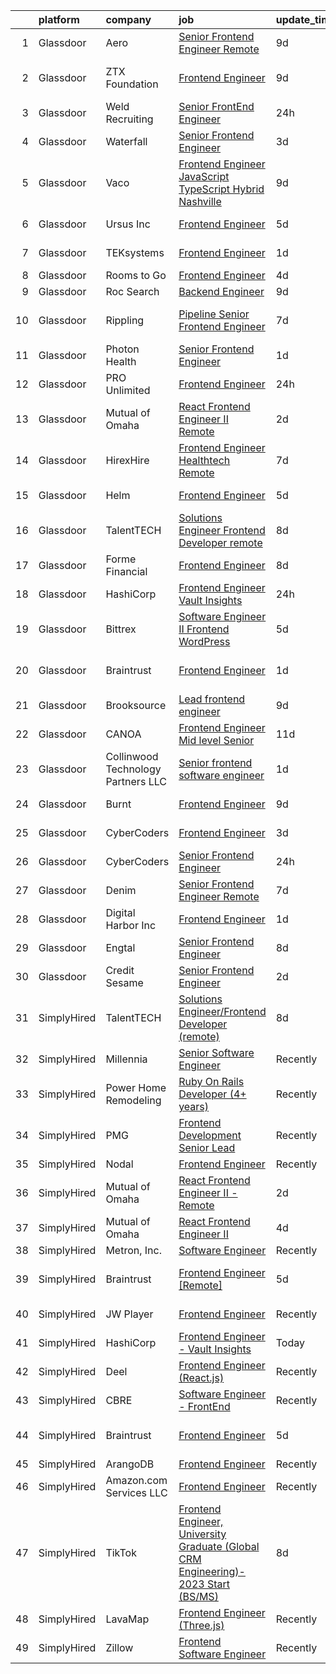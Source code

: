 

|    | platform    | company                             | job                                                                                                                                                                                                                                                                                                                                                                                                                                                                                                                                                                                                                                                                                                                                                                                                                                                                                                                                                                                                                                                                                                                                                                                                                                                                                                                                                                                                                           | update_time   | location                 |
|---:|:------------|:------------------------------------|:------------------------------------------------------------------------------------------------------------------------------------------------------------------------------------------------------------------------------------------------------------------------------------------------------------------------------------------------------------------------------------------------------------------------------------------------------------------------------------------------------------------------------------------------------------------------------------------------------------------------------------------------------------------------------------------------------------------------------------------------------------------------------------------------------------------------------------------------------------------------------------------------------------------------------------------------------------------------------------------------------------------------------------------------------------------------------------------------------------------------------------------------------------------------------------------------------------------------------------------------------------------------------------------------------------------------------------------------------------------------------------------------------------------------------|:--------------|:-------------------------|
|  1 | Glassdoor   | Aero                                | [Senior Frontend Engineer  Remote ](https://www.glassdoor.com/partner/jobListing.htm?pos=128&ao=1136043&s=58&guid=00000183641262638c526580c7163627&src=GD_JOB_AD&t=SR&vt=w&ea=1&cs=1_bbadddd1&cb=1663831270320&jobListingId=1008135629174&jrtk=3-0-1gdi14ok22i77001-1gdi14okl209r000-7c73a57014e5b80b-)                                                                                                                                                                                                                                                                                                                                                                                                                                                                                                                                                                                                                                                                                                                                                                                                                                                                                                                                                                                                                                                                                                                       | 9d            | Los Angeles, CA          |
|  2 | Glassdoor   | ZTX Foundation                      | [Frontend Engineer](https://www.glassdoor.com/partner/jobListing.htm?pos=119&ao=1136043&s=58&guid=00000183641262638c526580c7163627&src=GD_JOB_AD&t=SR&vt=w&ea=1&cs=1_06e99b6c&cb=1663831270319&jobListingId=1008134523199&jrtk=3-0-1gdi14ok22i77001-1gdi14okl209r000-51af2b7f8ecfd3ea-)                                                                                                                                                                                                                                                                                                                                                                                                                                                                                                                                                                                                                                                                                                                                                                                                                                                                                                                                                                                                                                                                                                                                       | 9d            | San Francisco, CA        |
|  3 | Glassdoor   | Weld Recruiting                     | [Senior FrontEnd Engineer](https://www.glassdoor.com/partner/jobListing.htm?pos=127&ao=1136043&s=58&guid=00000183641262638c526580c7163627&src=GD_JOB_AD&t=SR&vt=w&ea=1&cs=1_a5089d79&cb=1663831270320&jobListingId=1008154059777&jrtk=3-0-1gdi14ok22i77001-1gdi14okl209r000-3aaddb9cb42d2a94-)                                                                                                                                                                                                                                                                                                                                                                                                                                                                                                                                                                                                                                                                                                                                                                                                                                                                                                                                                                                                                                                                                                                                | 24h           | Nashville, TN            |
|  4 | Glassdoor   | Waterfall                           | [Senior Frontend Engineer](https://www.glassdoor.com/partner/jobListing.htm?pos=124&ao=1136043&s=58&guid=00000183641262638c526580c7163627&src=GD_JOB_AD&t=SR&vt=w&ea=1&cs=1_c3df1e1b&cb=1663831270320&jobListingId=1008147339734&jrtk=3-0-1gdi14ok22i77001-1gdi14okl209r000-15ee6a8c397307ff-)                                                                                                                                                                                                                                                                                                                                                                                                                                                                                                                                                                                                                                                                                                                                                                                                                                                                                                                                                                                                                                                                                                                                | 3d            | New York, NY             |
|  5 | Glassdoor   | Vaco                                | [Frontend Engineer  JavaScript TypeScript    Hybrid  Nashville ](https://www.glassdoor.com/partner/jobListing.htm?pos=109&ao=1110586&s=58&guid=00000183641262638c526580c7163627&src=GD_JOB_AD&t=SR&vt=w&ea=1&cs=1_f5c77984&cb=1663831270318&jobListingId=1008135345026&cpc=451933188B21919D&jrtk=3-0-1gdi14ok22i77001-1gdi14okl209r000-164e9cebbac7330f--6NYlbfkN0D_sybMACCpf9B-677oK5j6rPldVB6BlrVvFjO_o-GJZbzuF-qh4PxErFUqfUsv_6unsUlNO7O0Nnx9Fb04f5p4-3Z9WMaqGvC16jbk6D1zVVQds3e3u0mx_9plrZyLCsKIlZCo0sBpov3Y0g28KI_y9aikW5ua88kxZuNg-j55TqOz8CFDO6dvZbvLvPAgwmMUo1JCggiY_JgS333hlwwKipbrOiaFi9JEzTtdHS4hI55h3d-iH8lTpUJba43jbj4OyPx5pp7KJz3pUwjLvejMIA5AHhWdaPE75X5NtmBi4HuAQq9agZwrlK0h1XRxkiO2fDLLHGa-uhAv4h4ddHVxI06nzT1BFId_tH5frZP-a5Wfg5xN4sM4WLmbFiyXjAUmh4PaCCzm4Xrb9HwT4fdo4F2BAfRShHRqhVgQKho9bIfv0WIMVa6e_nX2C8Cmnt_F3uJ7vUkkfNJk_nvU-AcA2-f3_ixFF0VM9zjNG6V9_6ekRMvhIAvFT8m1j6bhA5PA0r6g9UxW0pKeI6dC8N94O_R7XwBtBUQzmrzzZbGEve2TnQLJ2bNb)                                                                                                                                                                                                                                                                                                                                                                                                                                                                     | 9d            | Nashville, TN            |
|  6 | Glassdoor   | Ursus  Inc                          | [Frontend Engineer](https://www.glassdoor.com/partner/jobListing.htm?pos=101&ao=1110586&s=58&guid=00000183641262638c526580c7163627&src=GD_JOB_AD&t=SR&vt=w&ea=1&cs=1_ebe2a7e1&cb=1663831270317&jobListingId=1008145672947&cpc=3BA4CE39D5B5DEF5&jrtk=3-0-1gdi14ok22i77001-1gdi14okl209r000-388a4b0689de2df3--6NYlbfkN0CT8vBT9H5mqECx2dfLV_FONLPDKpIRssxVwtj05Tmm4rA5I0VNOPdM1oYsK66ov5rY7t6XLWq5P0Yr8le8mOIiQLMm2IdMDFfRCrdAj6k3GOmt2x3dmYtTTC06btqGMgcOndw68oJD1f2ECt42nQSqeNr5Qedk1M8H0GI47luTWM2D43vUlAatg9IgfoYHk0j3usKjAz_FvOJCrDAmR4OaZa3m7xAASWhxYJ0731otaSfOvry1b-zs8_XdmzRdvSYkfCA6ehKHWVbQCPry52nE2S7EmRCoGqypkY56mJQJJbnmAvfVfbH0g3z3HjAqG0GZ45Wi5dQscVi8MRtiDBS7bOSWfbRoklkwG9layaCWvLz-C9OwXgi74cXXkPXDowjx9StEr54R-_9FgDOxajPWz8nW-E1lj2gJvpkAKLyV8wU9S_T4eGgcrwQtSy4xjFwTI5oTwzTL12B9nRhc_TQ39P_gqTdMbiGEte3LOlUtX2EGLF8oHpS7GYy7fl_Y0oOelyDXx1revEtXQwItFhdbuLOsfa8IWyKEgnaYx-9KNBf0DggIjKX0sJYAo3JUjGbsMREQx-aRr9ffd_6oaWhtnDtGjcem9rSUoSZ6jx2iK47II_bCKlwwzzogJvnwm6p7teImWpODyYE6pP_OAnKunuBLKEKVfWBh8EUDh9SM_uelTEc6O55zVy1pmUKJfTruLQUXnE3mKIyKAsQgIO9Fl4jI_lIr5TbcSIPm4ZQskfcAVItkqXO1nqSOvIfQAaHxTWnkdlCNWB6xWtE4O398ARjVAGEtINTXbjf-r4dOeGFiU8qs7oHEFoOpZyKPP-7PvZQtcibljiTg4A8Jij9fmEXTx2IOHBVCpNpXOncrfOgFvCcy1Ch9naSelZykWeDvkeTYCupKJcwdlynCw5qyrUDZLGQYh8KuPsww0NnBIQxgzvCWL5pSKE6enKuVBMVy0TaW69c-tGE3tCZ8LkB2jNo9i7bVTqh0Y9tGWd4k_UMuNTGozycncrmk8MTZfvo%3D)                                    | 5d            | Menlo Park, CA           |
|  7 | Glassdoor   | TEKsystems                          | [Frontend Engineer](https://www.glassdoor.com/partner/jobListing.htm?pos=106&ao=1110586&s=58&guid=00000183641262638c526580c7163627&src=GD_JOB_AD&t=SR&vt=w&cs=1_9291ea07&cb=1663831270318&jobListingId=1008152122806&cpc=3BA4CE39D5B5DEF5&jrtk=3-0-1gdi14ok22i77001-1gdi14okl209r000-e462d6dd53180875--6NYlbfkN0AuKz8EBO1xHDEL7V2YF9xF3dC_I9B9i-Zw2Jh8clPMK3KTieKealHQMRxLfyLBLKJq8Wv_KuHwITcGwLOem_ItV3eLYZlgQ9NxXyJdxsjV7n6TCGPWY5NwfUQ3CWdFmao7OR-FxsJr07ShVFCBRDGc81x5tdLgF_SQ6s4y697hlZ6jUg52_qudqWvV6f7uDOp2xZvuJoFilLhHvabx_dv7h1yidQmKQKM5DWNuDlvjZ-O42uguN-u827Lf8MwzxIOeMk3zi9YGJ87jkFjtyX4XJDhf2lgBzdGBoPqbUqOd_R-B2_uEz_tXNRh__LUHKXuR1IpV-AgrED3Zcaifpy_K0fT-MYUHtWtCjp8Um5RD9lIc4rQSoZNCdmYRI5p8P26nqrTA8oYuIPsyAeQohqJRivUJNc2o5X6rYTV9LBoCjknvJkvhX8xulaP9PP0Sq5kVrVin0NzDMl5CllpXZTB1xQ5lOWtWoYMeSP6xOLHk8lBZOnsgg-41llCMvpOgGznVzCiFMIQGwz3DzwaN0IcD0u3kIv2tm1vBFLFgI_yRVCcTcrVzzM5FdLT3c_Fjh99t7z0orM-JTqL_iY2eBiqC2BAUIsYGr0gOdetYLLHVJ9PiLK5urGQsL_tZ_U5A9lEzlXu46DtTxDaebWq8SpEi2SZ_jxbHgm0Lw2woXXok1cN0NLQmRnVFJE8PJRAYu3Yx449_wx8bnJJqD8d70UjRwmtD-VLKdJo6a9P-9rVsVhG_BcHHrPZvKHd2AoGr3aGQjLkdC-reUYof6lbwmYoKNn_5_fAJE2VPqMsK18NdMcCjqZyomm6tNLCuyQk3f-U56-WsVicw4GpZ8eK17S6HZ1hSG1SHe61BP3CS4p3RVsvxEk-dv2JPSg8hzDI-6oJsP-d7c4L822FSjFb47U0O41vsqGgMqHO1l7Tiv9BROQ%3D%3D)                                                                                                                           | 1d            | Brooklyn, NY             |
|  8 | Glassdoor   | Rooms to Go                         | [Frontend Engineer](https://www.glassdoor.com/partner/jobListing.htm?pos=102&ao=1110586&s=58&guid=00000183641262638c526580c7163627&src=GD_JOB_AD&t=SR&vt=w&ea=1&cs=1_a7cb2e48&cb=1663831270317&jobListingId=1008146927667&cpc=654405A9B1E0A9F5&jrtk=3-0-1gdi14ok22i77001-1gdi14okl209r000-61c96f07ebf44c23--6NYlbfkN0DQkrWslipYdAKKBYyyAy12PZe5Qif844XZvzAwxKbcyIRxhdHaqMzJraSVoY3LdvZ5YYXO94VUs2ya5ARYxx8KI6A3mNAeVUAJ8QLDFgSeDAq4xkzVTKsmzHnbgrFEMP80B7M4S5Y3xlHuXxU9wOp8KQsPXUGMxAH-9gXgclhA4iUr5P9kdv7e4Ko9yMcEgQpaJa9K1khg_DQGwohtJkq5Ckw8Yhioowu0s-5nInjRA3nk9A3vzsBN43KYtaAdtDBcFmFaBEKJI-3Tg4BqKN5XhFQa_IbcWXy-XRWrWsi-e6ggfRx9f8gcNq7PtLpAYUgXZAH48qhQu9qXag09yZ4vyMhCfpcKnAiB7ZEXgTa47Ff_56jjXdSe0VCnobpCBJZaC4-YDuqJ9uF2ei__1QSQMl88_W2o8ePycsNiKYx8IUgUtDd-kkgjkdJQgnR92yun3mGlmxx_jgt68C5dW0_VUHNn4nEbbZ0O8zN-OKZ6P7_csU28V7pES3q9KUsc8oQOUrrnKaJVBtQar0qNMkRPTI-4MfcJ6Xsk7eW31i-VwrybdysRgLz3)                                                                                                                                                                                                                                                                                                                                                                                                                                                                                                                  | 4d            | Atlanta, GA              |
|  9 | Glassdoor   | Roc Search                          | [Backend Engineer](https://www.glassdoor.com/partner/jobListing.htm?pos=110&ao=1110586&s=58&guid=00000183641262638c526580c7163627&src=GD_JOB_AD&t=SR&vt=w&ea=1&cs=1_cd5952b5&cb=1663831270318&jobListingId=1008134078471&cpc=8795CF9063CD573D&jrtk=3-0-1gdi14ok22i77001-1gdi14okl209r000-c42902f423bf81cc--6NYlbfkN0CMHfdvImXyhvk82aHanYmk_omNMXOkHedsHncAw9pogZQ8McdVG3ZgtV6D129IFYhAlseh7JjywVk9ucd3YaejsLIRRE9h-QPTGFQiGLxRztwN2h8KHij1Y9epit87xNzK0a6stRE6RNPatITssRqi8VrZ591ZqoEdCHzDzT556XsQvxCY3WWlyaQB6Q8etn0pxBwwPQXwN_9XWtUDT0Tc-rnb5X6vbtYdKoDtIVqq8Jo--pVQBcch0TGMS2TVgEC-fH343dI5B4HR4bfwu8c8AT86sQUgWUa9_bSOYaXpK3E7p0Ngogcb41bpcADJa3BAyt0fupQYXzK4zkALqlSzHiUFvwZi7VdD3nz01zqzOSTajOYs8j58GbrvFKNRv_geNyk-PDoa-wryTL9JHUpOwcwD2wrSCbnIBt1Rr8TY-5xSAjNnlCx50DNOcKNRD3KxRkiK22KFdC_fhoXn-iCl7WpOG0iolnh8JEPhjd1PdFauHs6L97B2p3GPC62nQLfC6uzd0U0RZg%3D%3D)                                                                                                                                                                                                                                                                                                                                                                                                                                                                                                                                                       | 9d            | Remote                   |
| 10 | Glassdoor   | Rippling                            | [ Pipeline  Senior Frontend Engineer](https://www.glassdoor.com/partner/jobListing.htm?pos=129&ao=1136043&s=58&guid=00000183641262638c526580c7163627&src=GD_JOB_AD&t=SR&vt=w&ea=1&cs=1_09a7f0c6&cb=1663831270320&jobListingId=1008139891716&jrtk=3-0-1gdi14ok22i77001-1gdi14okl209r000-c3ac8e8e3e48a4cc-)                                                                                                                                                                                                                                                                                                                                                                                                                                                                                                                                                                                                                                                                                                                                                                                                                                                                                                                                                                                                                                                                                                                     | 7d            | San Francisco, CA        |
| 11 | Glassdoor   | Photon Health                       | [Senior Frontend Engineer](https://www.glassdoor.com/partner/jobListing.htm?pos=105&ao=1110586&s=58&guid=00000183641262638c526580c7163627&src=GD_JOB_AD&t=SR&vt=w&cs=1_5045f1b1&cb=1663831270317&jobListingId=1008152119646&cpc=7F6F94E2229B3AB5&jrtk=3-0-1gdi14ok22i77001-1gdi14okl209r000-f1bc2843127e7fc3--6NYlbfkN0DG4ntHtB_rMsnfhgmnSvK2brktLme1L4SiDeJjQ-izrVOLqRJ5-yjE7k3D6lhaa8_1MAc8-GQlOSe4YW8DRbu5wH0TyJHfw5SLREoocxcnCXK7VUWVyMVc7udP739WF6Af8mGUZe2coLd9EGH12RcawsL3FqZQ-jsUPgvd-HWa5Nb2EX1pFCtznAuDYkGjTEYhFCwhCO5_7cl8rqreG78U2KMQGN7ZOGSc5A_ChQf46sEJT0c1lC5xUf0VakBhtrXRuYAd2BEEPvsLQq_lgiBEZ2uknCeDIWlrcF3zcpZRXkcdz1JL0bdh7-zBsNBSY-lt3wVwh12h5EMajzMnXtrVOuZ4Ayl59axW6PDiRR11SqTLlL2e7D7X77PzVVu4OiQglVlFvWYYGGvrwaSrHbqhofs4u0uNy3G36hBmAR7xBegssIG7TTXEvc-QqpFgB7aMKEIQs3YFcaEUAuYBGr4sjVXeTBZTIOllCWHz1Ve_rAc8FIiYcotbQdNgV7KgysAXRNp9f4a8jUWyKN5F1PKdW0fHZPtIWKWLVDWbtAogDNiK9lajGela-LPNDkc30Ml6bL_pwp3_BgGBFMu53cid7v1WQMGYGQgjPwymuubyoCVNVYYUNTy3EXcUJgLd0YjNyYWotkvEpT6ckRdyn-eWp7qHKG-NYJmyPRf64mw8rHp02ee32t-f6dRI9tNBSjlMYfvhwHDv0ojYV0Hvh3UfWaKaQFBtg0aEJnJQeHJEUCUBRSQLkkEFIQiQk0ciDtgFKAvAeGaXEtoGh8sQRyEk5acb8khIjAWPwekqG-anEoIMoSd1f6deDF6KZ5Eu4PDR-W0hmptT5xMNcLcoM-VEDur5-QBCodpH5v2I6FTImdCqr9k6jX0HVjjRCmYSh4_QdczrcQZTflPHsbIFp4IoGbZKj5sZNuZhy90jcIQGRtw5u_jtqqS8eDm3QYJ9UUHNFGpz3qmYKVTf68zBUw93BmvBKY-Gij1MsKcNKCKtuVpZeI_WKANC)                                                | 1d            | New York, NY             |
| 12 | Glassdoor   | PRO Unlimited                       | [Frontend Engineer](https://www.glassdoor.com/partner/jobListing.htm?pos=126&ao=1136043&s=58&guid=00000183641262638c526580c7163627&src=GD_JOB_AD&t=SR&vt=w&ea=1&cs=1_8fc42558&cb=1663831270320&jobListingId=1008154604418&jrtk=3-0-1gdi14ok22i77001-1gdi14okl209r000-9c4d52cc2aeb0260-)                                                                                                                                                                                                                                                                                                                                                                                                                                                                                                                                                                                                                                                                                                                                                                                                                                                                                                                                                                                                                                                                                                                                       | 24h           | Remote                   |
| 13 | Glassdoor   | Mutual of Omaha                     | [React Frontend Engineer II   Remote](https://www.glassdoor.com/partner/jobListing.htm?pos=103&ao=1110586&s=58&guid=00000183641262638c526580c7163627&src=GD_JOB_AD&t=SR&vt=w&cs=1_9b98dddf&cb=1663831270317&jobListingId=1008149269440&cpc=334ABAF5D42DC775&jrtk=3-0-1gdi14ok22i77001-1gdi14okl209r000-b7a42c823d67b9cb--6NYlbfkN0AKY9t8q7VgAheoAs7efbXyhExMUVS6P88HBLabZoQOT6odWudF8K1nswEbB-u_gfjFFV8n7oot-o9a303JeocnPtINEZm6uL52t5GhvEJhdaAMm6FpF5H9MSfcmuXXBGHHbFUJDIiELhJvK5m30MLIoPafmtYyQ4UtV4_jxj8aSAoCteelZ2694M_UMPN8bek3qSbvNnQTxH9ceLkPAzlcEr9vMPC5gOUyQI1saRFowCrFliGtJaBSSi0F-gYI9UFQGVAau__sLRWIsqc0aSDguED4NPhVUR00hibzrbV4B9bnxTnKp3dhKGbOVtYpnOcB0pkSppFzIKrtu3h67nm7NUf7M4SAXRd0Il4jTCEpWlVnmvQPZP3Kq5-VahlcQVtlUwywI2deE74v-mg0jsuK7fvHMdssTHdxDsCuM6UYwW0k0RMarpl7H3mgKSYC7bkL1Mf5XUFm6B6k8YcZ62VVQsZItryHkFCJP3DpJugHGlDn-CzLOZYMUwMN-4ZB-mwVNeLdXVCQmvmnAxAkT4rqqgcbdmVsOJSGvkgllZ_gUQ%3D%3D)                                                                                                                                                                                                                                                                                                                                                                                                                                                                                                         | 2d            | Remote                   |
| 14 | Glassdoor   | HirexHire                           | [Frontend Engineer  Healthtech   Remote ](https://www.glassdoor.com/partner/jobListing.htm?pos=117&ao=1136043&s=58&guid=00000183641262638c526580c7163627&src=GD_JOB_AD&t=SR&vt=w&cs=1_25b5e245&cb=1663831270319&jobListingId=1008140064164&jrtk=3-0-1gdi14ok22i77001-1gdi14okl209r000-c04f241bd6cc5cb3-)                                                                                                                                                                                                                                                                                                                                                                                                                                                                                                                                                                                                                                                                                                                                                                                                                                                                                                                                                                                                                                                                                                                      | 7d            | Chicago, IL              |
| 15 | Glassdoor   | Helm                                | [Frontend Engineer](https://www.glassdoor.com/partner/jobListing.htm?pos=122&ao=1136043&s=58&guid=00000183641262638c526580c7163627&src=GD_JOB_AD&t=SR&vt=w&ea=1&cs=1_46d369db&cb=1663831270320&jobListingId=1008145222064&jrtk=3-0-1gdi14ok22i77001-1gdi14okl209r000-e7a5be505f21dcda-)                                                                                                                                                                                                                                                                                                                                                                                                                                                                                                                                                                                                                                                                                                                                                                                                                                                                                                                                                                                                                                                                                                                                       | 5d            | Washington, DC           |
| 16 | Glassdoor   | TalentTECH                          | [Solutions Engineer Frontend Developer  remote ](https://www.glassdoor.com/partner/jobListing.htm?pos=118&ao=1136043&s=58&guid=00000183641262638c526580c7163627&src=GD_JOB_AD&t=SR&vt=w&ea=1&cs=1_3993759f&cb=1663831270319&jobListingId=1008135849866&jrtk=3-0-1gdi14ok22i77001-1gdi14okl209r000-b559b29036a2058b-)                                                                                                                                                                                                                                                                                                                                                                                                                                                                                                                                                                                                                                                                                                                                                                                                                                                                                                                                                                                                                                                                                                          | 8d            | Atlanta, TX              |
| 17 | Glassdoor   | Forme Financial                     | [Frontend Engineer](https://www.glassdoor.com/partner/jobListing.htm?pos=121&ao=1136043&s=58&guid=00000183641262638c526580c7163627&src=GD_JOB_AD&t=SR&vt=w&cs=1_68068449&cb=1663831270319&jobListingId=1008137783977&jrtk=3-0-1gdi14ok22i77001-1gdi14okl209r000-813de31c25d3117f-)                                                                                                                                                                                                                                                                                                                                                                                                                                                                                                                                                                                                                                                                                                                                                                                                                                                                                                                                                                                                                                                                                                                                            | 8d            | Remote                   |
| 18 | Glassdoor   | HashiCorp                           | [Frontend Engineer   Vault Insights](https://www.glassdoor.com/partner/jobListing.htm?pos=120&ao=1136043&s=58&guid=00000183641262638c526580c7163627&src=GD_JOB_AD&t=SR&vt=w&ea=1&cs=1_db381e65&cb=1663831270319&jobListingId=1008154245479&jrtk=3-0-1gdi14ok22i77001-1gdi14okl209r000-6c8a6ad9c5a1cf10-)                                                                                                                                                                                                                                                                                                                                                                                                                                                                                                                                                                                                                                                                                                                                                                                                                                                                                                                                                                                                                                                                                                                      | 24h           | Chicago, IL              |
| 19 | Glassdoor   | Bittrex                             | [Software Engineer II   Frontend   WordPress](https://www.glassdoor.com/partner/jobListing.htm?pos=107&ao=1110586&s=58&guid=00000183641262638c526580c7163627&src=GD_JOB_AD&t=SR&vt=w&cs=1_5e1884ab&cb=1663831270318&jobListingId=1008145131059&cpc=BCC169F53084E245&jrtk=3-0-1gdi14ok22i77001-1gdi14okl209r000-bc254e041fd3edc9--6NYlbfkN0DG4ntHtB_rMsnfhgmnSvK2brktLme1L4SiDeJjQ-izrVOLqRJ5-yjE7k3D6lhaa8_blMYB1ilI2terdk5pM8dIUoN4YBfAdfx0zVGfe9esvt-Z4zFkhrx7PGXT3Uyr7Oe7nSn7DR5UuL7giXgi8aFClxYtMkuEHaOqoUqNJn3XEil5vNbYBFQinC0Mg72mZv45TSpmw0xShJk44xWu9GjQQLtDKe-Q7XevDQ63h49R0JGVkKi5WrtCZzOqeNNIwINmVmP6fQbACwvokuYqtPJaqieBoXqSajh9R9VSCAFrAIG2gpd0zgodGUvmbBPh-klpmqkjixp__99Dz8oXd3cZXiYFOF7DebuxgLcjQ0JjOwD07UOGjTxsNdJ5Mus0SV8RY6YFYrsqXb_kbfWUe-6jMCCiPCudN12ZWOaYzu6DF7tHPQaGffYfwCVUFWrp-yy7ZJn3E2ViAFfF2EzsSIOcwuDYCVNN8NxqntrBGCqxdvoETEnpoYS7XhhsRI_P1etYEfWUzQhNz-EDU-qVjOnmprx9xlEjZ2ruVmKYRgps5GtKDuD4iKCzOf7Hlw2KbIUrB8H6Z0HkY2qInZxy9UnkWqpeoDa4zXPfWgrNb5NVzamUhilFFYANBbQDy893VirEBATe7ThaW5Fev1oD-BEL-NCJZo9gsyLIoACQhbA8zD0aVz3niwYTQQh7X5Q63EGWmqJn5Rm3e4ZRt1GOcv0yWgXg48mslR-BRXXgk-mOzRlXr6_Em9Gd-qiYH_pLM1LSjj2JUcfkMBwgA9oYNT7jsT-QXsaKizbs2vO5MoMWjZCmi6rJx516JmMjoo0GONNfKCIcpK5LUJRAxVGoxQNVkxTbZzwXK1WGdwBz7KM_dee-V85cyWOyi1dvWERZHkG9xvbTlPskxFEQw5Xe7cknXfcM_6YL2UGKBtGBDylWaSTsRyV0SQdeUkI3n29g55UCJM0ZNHkiokkZhT1HdkKkOHGUQ8725EsToIm4XIua3oq0qI6usuANdxpwTpLDJlprT8ygpE3_Yw%3D%3D) | 5d            | Remote                   |
| 20 | Glassdoor   | Braintrust                          | [Frontend Engineer](https://www.glassdoor.com/partner/jobListing.htm?pos=115&ao=1136043&s=58&guid=00000183641262638c526580c7163627&src=GD_JOB_AD&t=SR&vt=w&ea=1&cs=1_04a3b90f&cb=1663831270319&jobListingId=1008151724007&jrtk=3-0-1gdi14ok22i77001-1gdi14okl209r000-751d21dcd9ab2c30-)                                                                                                                                                                                                                                                                                                                                                                                                                                                                                                                                                                                                                                                                                                                                                                                                                                                                                                                                                                                                                                                                                                                                       | 1d            | San Francisco, CA        |
| 21 | Glassdoor   | Brooksource                         | [Lead frontend engineer](https://www.glassdoor.com/partner/jobListing.htm?pos=112&ao=1110586&s=58&guid=00000183641262638c526580c7163627&src=GD_JOB_AD&t=SR&vt=w&ea=1&cs=1_69f3b508&cb=1663831270319&jobListingId=1008133870052&cpc=47CFDC01B3F81FAC&jrtk=3-0-1gdi14ok22i77001-1gdi14okl209r000-7c27f89efec1f3bf--6NYlbfkN0BhNN3PPgKPbTMZB0Y0J5JTZS3FnMM-ugqbblX4_m-srDJielPNCs_lvQXXEB0CV7Mu55OnxeBo_SEfO3SStfAUI4q7RJmUGSc3VDClSndgbJHvmZtgX2D_SmvNvUPAW2PYxMy6_JfUDncZXW2H9okRTYKHp4NxdneWuoV2tVJ2KtH1M9wIy_qtjK-P3c24tfDGvp5koqHSpwibYHNWO9lOLXmxDCcvVrwoati5yOHcXLCX2rfMzuROVOUdyQaeyvAtBI6SvuJxqmxxSOdKxF1n-Nf1wjLzc_yrPoxApfzblFEo4eNVmwwwILyXvVY7QH9bloB_ZP6CDWRsA_aDVKwzRKPX6r7daxTMlbtuArktVV3qxkXfsY8TJS2QZHjFDgchrDyWRbBktWG7Lvt8gV9MDylscpF3Xm7aOj9tpJJ1dGb9GwCcNKhWRunTnyUxvqKhcK22AS7niSzhVyo8oFPYBlgoLhSHxmE3Bx68LqUPGwb59Yv8r58ou36ehtTj97YQ4Y9sL-SvOOHllv0czkRz)                                                                                                                                                                                                                                                                                                                                                                                                                                                                                                                                             | 9d            | Remote                   |
| 22 | Glassdoor   | CANOA                               | [Frontend Engineer  Mid level   Senior ](https://www.glassdoor.com/partner/jobListing.htm?pos=108&ao=1110586&s=58&guid=00000183641262638c526580c7163627&src=GD_JOB_AD&t=SR&vt=w&cs=1_05bee980&cb=1663831270318&jobListingId=1008130982232&cpc=F4EED0218A761C36&jrtk=3-0-1gdi14ok22i77001-1gdi14okl209r000-6e8835c575e33d5e--6NYlbfkN0DG4ntHtB_rMsnfhgmnSvK2brktLme1L4SiDeJjQ-izrVOLqRJ5-yjE7k3D6lhaa8_Mo_teH1tSdShqwPuP8Ujy7HJQuYxrXw3YISzXCt8zwL36eI_-uoJDltikR3g5pwk5vhuZhIL1d1eifV6MA7nJX042DIpIOMthmyudMmz9j9m5TCJsHsN7MkXmfmZJPTDJtjQEGEcA_0NOPsCqZxGDyES3AooEEglD6wak0XQOVPIBxRtPRGQEbp9w374cCyX2aGLKB7HlAdhZuSvk65OeuuH5Xr6YUZAe_yNKBjy47R40KNFPpOEtqKNLKkjeBTw8W0JpNRf8CBYatX2nDIGX2XxGDBRIwCGatdS-iO_28ISrTbNGY8dGISFOBrSK2M1uk0Y0WqMq08Ds7IBWpqrdZvpg3dLaJNTvt2Wx6Cn5s04rwHvU2Ro3n2JzFaEige2TEhDXWNCMWl4kAFF4rc-PjgqKOpQysVnZER_M4dTR1dw63xWxZrc9x-lhnSXARmFBsTUwPzXkObDrhIXTMBNIpfhgdXXA2pnhKoq4amz3IkwhuEk1qheg_RwAiM8n-fwDbJi608ug1ZV2z90Ulvzt6GT16s3sY8vgPa3mFlT69lo6Oa9tnUFIqP05QaqXTV_zhGCbdTQj_DQYvu2NLRJDVUgrKH7-cUGYfz9RLKVPZqUaNiB0LtndQAUtzUA7WYePvIqKLw7k9u1wcH-kjHI3-0xXN5I5SNq6AtnlsAgyYeXmg2CWh1kFxkoS052qUHK_Y66Z2dM3gG9Rp5WRfowGkdGBxBvHDTDhRxxdKoMYu_YlcXGsrrblvUCFH6aXg8ik6qocgK4MXEJEaFBcB2793Pd2hMFPpMYw94wFqKzQpeiUtEM9y65QEA1uzo1HMYvjvUrfo8PyTfIfLJs_5Y74AF9U67gPysqp8VdNjAc3xz63xv_Oc3R-V684utssmGP-OyEcnQixdOO7N1MjDlhgD21hU2oyFSkFAS2LIdXRB95JbUxMry5IL7kG-dRPEbjOpz_KcbX4kg%3D%3D)      | 11d           | Remote                   |
| 23 | Glassdoor   | Collinwood Technology Partners  LLC | [Senior frontend software engineer](https://www.glassdoor.com/partner/jobListing.htm?pos=114&ao=1110586&s=58&guid=00000183641262638c526580c7163627&src=GD_JOB_AD&t=SR&vt=w&ea=1&cs=1_d5dbefd9&cb=1663831270319&jobListingId=1008151594403&cpc=654405A9B1E0A9F5&jrtk=3-0-1gdi14ok22i77001-1gdi14okl209r000-06cfea7a4e361d92--6NYlbfkN0Bch2DQBo8zF7EdxzSNX8_SeXdRX3ylaOzDo2YMlUTXFxonpmP7InOhihBn9frzIkhAiaidgIkVtEvNGOFSRot85SsHrvSNxa5SQgfJK4WU1Uj6HbbNaU6BqOzpwTLtPSf2s78EQh5JpLvAl-exTsJ8i7bmRyxz_yKaRKfHG70bg9SY7V29-z3IC6-5H4VRw-Gx_Ao7Kh6BmG27l4f29panjAdi077nOc8PGe3oq2Slrx44wjIFPp9BwpcpSS13UEZ-in_Kr8KPndqdrSZATSnc_iFs_73_HBcHrCk5-Do4V_x1IJ1iO60_LG-0k3xEGs_6wDFGEWmLvdPbnsR44IshGoC2yr62mY3fAFBdIklHTKzm4qTij5PSVKH3bVNFE3H4TSpMDGR8bjg-bv4-OdMQagix7m-HzR7fFbtiFlPrDCHXS0Z-ubHCGnfvu5ZEFq-IZy7_afZ5Glxnp47JJVFNpHwrTgnqovdN2VLhz-wqab43oRn_qCJCXY6h-IOELf7_jnCdKFMKHklz1OFXNrVd)                                                                                                                                                                                                                                                                                                                                                                                                                                                                                                                                  | 1d            | Remote                   |
| 24 | Glassdoor   | Burnt                               | [Frontend Engineer](https://www.glassdoor.com/partner/jobListing.htm?pos=123&ao=1136043&s=58&guid=00000183641262638c526580c7163627&src=GD_JOB_AD&t=SR&vt=w&ea=1&cs=1_0d01bcad&cb=1663831270320&jobListingId=1008135662135&jrtk=3-0-1gdi14ok22i77001-1gdi14okl209r000-21ce52d978d0227c-)                                                                                                                                                                                                                                                                                                                                                                                                                                                                                                                                                                                                                                                                                                                                                                                                                                                                                                                                                                                                                                                                                                                                       | 9d            | New York, NY             |
| 25 | Glassdoor   | CyberCoders                         | [Frontend Engineer](https://www.glassdoor.com/partner/jobListing.htm?pos=111&ao=1110586&s=58&guid=00000183641262638c526580c7163627&src=GD_JOB_AD&t=SR&vt=w&ea=1&cs=1_b3a86858&cb=1663831270319&jobListingId=1008147800445&cpc=FB7E4A1762AE5BEC&jrtk=3-0-1gdi14ok22i77001-1gdi14okl209r000-e24277749b024bd2--6NYlbfkN0CpFJQzrgRR8WqXWK1qKKEqALWJw739KlKqr2H-MSI4eoBlI4EFrmor2FYZMP3muM1IeSMtQn4FAyQnfVbIBa-LBidJX2UwSVeMats3CWgrVFdQbB-raxxZTX0Td5W-wdyBTr5jRgIB4yzDcMuaY38FHDmsQRkxz9xK546J1XgzbPmtvSqRz4_gwih3hcHhJiim9lmlaQuyQBPc_aIAyLkqLFT3T5opbhIGA6z2FXGjPRYTF_EJkwa87Mg221671QOklHlRLDjIhNXtSH6I2Q9cF9EdBkV1xkhByXqkxgnYGtAAZQtAMkgd24qPZrTX-Rm7irkWB6zYU4r3FhTNpqd_wpRkkMXPplKBgdyhuiYNZIFWhr5xJVG-22maltQKp5VtMmUprLE1HjKA6UcSQXFgSoQhYBzqh-ULoJH-itywDtuKGGQkrXJYR0euvA4pIW9zJ6421esekPOwuK50SgP0tM5akm-FMR2w9reXKh3F1lJgP6OkmvFWrAPq8dJbiyNurlFCwGBSmcjVMWDx158rDd8Bl0wegWVn5WfKuW2m-q2gLQjbrHHPQ9X1HhvUvMvjALTOnZdPlsBPVTTTTVGyiJ0AqtRt9FuC8NsaW8-f_hxOijQ9Njp3sZpVbKxylALyg_mgQkjESBC3naMe84xlWosdLSo04EAjLrxGkgycwZ0Ko5nx_h8BKHUyGUUiuhZiT3VRoHZDPurmoocBFjM0FzfNeZ9ORBBOsWlbwP0ljXYBqiAG6FxQ8WmVy1ldYPkF4Qz3g-Hc3eheploRYmZjzhkuU1k3Uf1HcJf5KOjEwSH_plCeXkMo813sM9AhsKTSLikwINt1qSXds88rxp_oKr0gnAVpcpDzIJT78xeUKMY66rLAqqvClizrzXX0SfTTSycEVUSHEqYdmV4WRgh07Vg8hVSzHOqWINTq8WTq9ZXxceAKsYsqbLODUrzH8blxFUB-3dhg64jL6hyCP3I2wbdekod_hOU1olD-VzEPFA%3D%3D)                                                      | 3d            | New York, NY             |
| 26 | Glassdoor   | CyberCoders                         | [Senior Frontend Engineer](https://www.glassdoor.com/partner/jobListing.htm?pos=113&ao=1110586&s=58&guid=00000183641262638c526580c7163627&src=GD_JOB_AD&t=SR&vt=w&ea=1&cs=1_0c4a0f31&cb=1663831270319&jobListingId=1008154938527&cpc=FB7E4A1762AE5BEC&jrtk=3-0-1gdi14ok22i77001-1gdi14okl209r000-2e2c6b2674906316--6NYlbfkN0CpFJQzrgRR8WqXWK1qKKEqALWJw739KlKqr2H-MSI4eoBlI4EFrmor2FYZMP3muM2YYyBsvG3uf29PsQtVhClvffT2SS0vsjZG5KRj0Xi62ODBCKlKmdPt9LbctewpPxzWAzC22R9344hWPYrFqsRS83XEh6BvRt2xxsgPkC-hBGmDrVEj7ULWBQpBqcDKJDl2-ZhtCA4yrKeOGjTJhZuKTxv4M_D2R_xCh6dQPX-UJT8UVOnITzjHiPLuktvBkPfU2mcC1wwI_8GIoDmJ6YKw_C3Y1TXpG-V7hHrE5vTQL_2ekDAyj2YlJV5FGaUSgr5ROdOjSAJenFLjJIYG6qq-mZ4t0gONP5LPk_UGoyiOxwQ5a5NtzF48xdtq5fkm-FDvubzIJhPpOZrCH2Rb89yeWh-KddbT8yJFrlP4TcsIITkjsAHPodL84AOX9A8j9fRRrOPYSLvJ-s1PYsTQrg6WlTh59jYNnJ-myPOyZlwVVsQYYb7nLJyCeiCT2jPZArqs9r4XqgXhzGQiaZUwETwoZfj5phbY2jTAUmuJ8XTzirAh8YGPkvXe9SAmwvcWVjNrnS2dmdBh6ZLNfDervkiy0Wkusu0EyucV-_xfuU-opitXahHs71Z3r4oocuJGt5cpWuI8HCb-BmoYpymBd-nlptHPfqbfMcUlexu9v6YGtj2gaMuWUs5fSiLU9NpF6CQAVjLW98HXGJwOPrxefOu5ghQHBg64Rtbhbs33BE8T1iuL5nB5j9buS1jD5PgG61ZN9cOhYleqdIbQIMtfc5lMdP8ZzYb6J_pdZQCELizKZCXLK5t_M6Z6xdPi1S-ThlBWeQ_WSSSpKMh68NKoYkFWRnTbA7g14IF41C5NrLS1DhZb5xY9Ai8Gs1hJzNREttTCKqdtulG_h8PGhmmkJbGulVvUb9a89ohhgBMDzvku0QUK4uxq6VpTxUF8FFqxu0oiIg3bP2AZpo6mPbNJO8HJ3N0vH28RnJUAQVQCIU39moggb-vcnmc-)                                           | 24h           | Irvington, NY            |
| 27 | Glassdoor   | Denim                               | [Senior Frontend Engineer  Remote ](https://www.glassdoor.com/partner/jobListing.htm?pos=125&ao=1136043&s=58&guid=00000183641262638c526580c7163627&src=GD_JOB_AD&t=SR&vt=w&ea=1&cs=1_d9c57112&cb=1663831270320&jobListingId=1008140950310&jrtk=3-0-1gdi14ok22i77001-1gdi14okl209r000-a6bf793de4ee962b-)                                                                                                                                                                                                                                                                                                                                                                                                                                                                                                                                                                                                                                                                                                                                                                                                                                                                                                                                                                                                                                                                                                                       | 7d            | Seattle, WA              |
| 28 | Glassdoor   | Digital Harbor  Inc                 | [Frontend Engineer](https://www.glassdoor.com/partner/jobListing.htm?pos=116&ao=1136043&s=58&guid=00000183641262638c526580c7163627&src=GD_JOB_AD&t=SR&vt=w&ea=1&cs=1_da0cd097&cb=1663831270319&jobListingId=1008151895347&jrtk=3-0-1gdi14ok22i77001-1gdi14okl209r000-2cab35858e9cbbe6-)                                                                                                                                                                                                                                                                                                                                                                                                                                                                                                                                                                                                                                                                                                                                                                                                                                                                                                                                                                                                                                                                                                                                       | 1d            | Remote                   |
| 29 | Glassdoor   | Engtal                              | [Senior Frontend Engineer](https://www.glassdoor.com/partner/jobListing.htm?pos=104&ao=1110586&s=58&guid=00000183641262638c526580c7163627&src=GD_JOB_AD&t=SR&vt=w&ea=1&cs=1_aa7c398e&cb=1663831270318&jobListingId=1008136765083&cpc=9908D8D4413DBB8A&jrtk=3-0-1gdi14ok22i77001-1gdi14okl209r000-4bc01aecba7cc221--6NYlbfkN0B7Z8t6fEMDh_BTkcJVPNJicKvZQEBTy5HSwyHa20ewqmyfWNXjNsfvmtdqiCQm-Ex60RCYQapd9Fi6OrrGscXXBAB-vcEqot327ttYWkz_kyTx8Vivv7cURQad85x9OvGuJYPJJ4h94P9d9r4rv6OvgvpSLZkZoxq3TgsU8TZaf0b3Smiy6ClsZDzcRdNdJEiKUNYetbKK7xKZBTaBhehYRJA3Mo9rwsy0k0uoj924rghgmcuRrCQYx2-_Ri1snWio5WehihJDq1J7LfjP8G93oYdYCTi4-WnoACr7uGBU75uNUEWO6Dee9KxKQcKFbVLpK10d5yTImoyFt1XdkPGvb4VgNp0Kn8Os92PRvauhcE9sQ2nKXC3bLrDxEuQm-ewLW_ToSp-9UnipBSqGn_465hcCbcgqER8zYY1ywx_Xg6jkte42QVlXhody9_2LgzjW-aKnm-7cdyCpkDWPd45JUw9hP_-Y25vNQXD_8EhLAv3PBBhpraM4FKZhpDvI1mE7s15NnqEbopGeYD7a_QtM)                                                                                                                                                                                                                                                                                                                                                                                                                                                                                                                                           | 8d            | Remote                   |
| 30 | Glassdoor   | Credit Sesame                       | [Senior Frontend Engineer](https://www.glassdoor.com/partner/jobListing.htm?pos=130&ao=1136043&s=58&guid=00000183641262638c526580c7163627&src=GD_JOB_AD&t=SR&vt=w&ea=1&cs=1_1adf355b&cb=1663831270321&jobListingId=1008149601688&jrtk=3-0-1gdi14ok22i77001-1gdi14okl209r000-6390bfbbaa2e2c02-)                                                                                                                                                                                                                                                                                                                                                                                                                                                                                                                                                                                                                                                                                                                                                                                                                                                                                                                                                                                                                                                                                                                                | 2d            | Remote                   |
| 31 | SimplyHired | TalentTECH                          | [Solutions Engineer/Frontend Developer (remote)](https://www.simplyhired.com/job/T5YCvDdLrC7D9xU8OcOosQSnOoiLY78-rvFG4M3F0P8sUTDvn5eNKQ?q=frontend+engineer)                                                                                                                                                                                                                                                                                                                                                                                                                                                                                                                                                                                                                                                                                                                                                                                                                                                                                                                                                                                                                                                                                                                                                                                                                                                                  | 8d            | Atlanta, TX +4 locations |
| 32 | SimplyHired | Millennia                           | [Senior Software Engineer](https://www.simplyhired.com/job/FPJVg9TEXTFLv6031hVfGx_c9M2U_bniCoSJwqJ7H_94rxUR-yoMDw?q=frontend+engineer)                                                                                                                                                                                                                                                                                                                                                                                                                                                                                                                                                                                                                                                                                                                                                                                                                                                                                                                                                                                                                                                                                                                                                                                                                                                                                        | Recently      | Raleigh, NC              |
| 33 | SimplyHired | Power Home Remodeling               | [Ruby On Rails Developer (4+ years)](https://www.simplyhired.com/job/Iruf1G2gNQXv_YlK5sliF3pd53Hz-hqypCDavWgKL1ydH1QmE7zrqA?q=frontend+engineer)                                                                                                                                                                                                                                                                                                                                                                                                                                                                                                                                                                                                                                                                                                                                                                                                                                                                                                                                                                                                                                                                                                                                                                                                                                                                              | Recently      | Philadelphia, PA         |
| 34 | SimplyHired | PMG                                 | [Frontend Development Senior Lead](https://www.simplyhired.com/job/WxYlnAyWuFDkZ0GLVBhdo5Koa7IN5qJxf9CSS4nOUsxSlDljLNPvSA?q=frontend+engineer)                                                                                                                                                                                                                                                                                                                                                                                                                                                                                                                                                                                                                                                                                                                                                                                                                                                                                                                                                                                                                                                                                                                                                                                                                                                                                | Recently      | Fort Worth, TX           |
| 35 | SimplyHired | Nodal                               | [Frontend Engineer](https://www.simplyhired.com/job/75ry-Eu0nSZpKMRgg41Z0_gvK2rV-hQ2xCKkRD2dfeeva-gc--Hn4w?q=frontend+engineer)                                                                                                                                                                                                                                                                                                                                                                                                                                                                                                                                                                                                                                                                                                                                                                                                                                                                                                                                                                                                                                                                                                                                                                                                                                                                                               | Recently      | Remote                   |
| 36 | SimplyHired | Mutual of Omaha                     | [React Frontend Engineer II - Remote](https://www.simplyhired.com/job/2jKlyuYUoMORWuuovYEu5XEhTnfyKGCoV8o-zQaMxlIkPnRsyNtNwA?q=frontend+engineer)                                                                                                                                                                                                                                                                                                                                                                                                                                                                                                                                                                                                                                                                                                                                                                                                                                                                                                                                                                                                                                                                                                                                                                                                                                                                             | 2d            | Remote                   |
| 37 | SimplyHired | Mutual of Omaha                     | [React Frontend Engineer II](https://www.simplyhired.com/job/Xt71qNNFuQXTzqlzSRyIPzAjAy6nwydWRVQTd1OTnTfHP-Aoync0DA?q=frontend+engineer)                                                                                                                                                                                                                                                                                                                                                                                                                                                                                                                                                                                                                                                                                                                                                                                                                                                                                                                                                                                                                                                                                                                                                                                                                                                                                      | 4d            | Remote                   |
| 38 | SimplyHired | Metron, Inc.                        | [Software Engineer](https://www.simplyhired.com/job/Ki0u2YviscUuapPvbVQzKfn_7cjL1LZe97iYKDFqGubP3GmX-av6_w?q=frontend+engineer)                                                                                                                                                                                                                                                                                                                                                                                                                                                                                                                                                                                                                                                                                                                                                                                                                                                                                                                                                                                                                                                                                                                                                                                                                                                                                               | Recently      | Reston, VA               |
| 39 | SimplyHired | Braintrust                          | [Frontend Engineer [Remote]](https://www.simplyhired.com/job/h2D69lSuXlhS76Nva7hAiv-8V1iHNd_cgWzbOxEBWJxeWpkxOS_rLA?q=frontend+engineer)                                                                                                                                                                                                                                                                                                                                                                                                                                                                                                                                                                                                                                                                                                                                                                                                                                                                                                                                                                                                                                                                                                                                                                                                                                                                                      | 5d            | San Francisco, CA        |
| 40 | SimplyHired | JW Player                           | [Frontend Engineer](https://www.simplyhired.com/job/TLdDG8yYJzLoPUP-CUOj26kvSnhkAcKlYLJWdytG6ugwxyKxHbdgAA?q=frontend+engineer)                                                                                                                                                                                                                                                                                                                                                                                                                                                                                                                                                                                                                                                                                                                                                                                                                                                                                                                                                                                                                                                                                                                                                                                                                                                                                               | Recently      | New York, NY             |
| 41 | SimplyHired | HashiCorp                           | [Frontend Engineer - Vault Insights](https://www.simplyhired.com/job/rpohx3M29BaKQrl3Oxz2mnlYdzCnNNDn2_E-7uZM7HZxQaObrBqyBw?q=frontend+engineer)                                                                                                                                                                                                                                                                                                                                                                                                                                                                                                                                                                                                                                                                                                                                                                                                                                                                                                                                                                                                                                                                                                                                                                                                                                                                              | Today         | Chicago, IL              |
| 42 | SimplyHired | Deel                                | [Frontend Engineer (React.js)](https://www.simplyhired.com/job/lAftkgh30YcQygun1ZY7Zx_wCd6tlARt6GMUvdQSfVoiox8CLH0koA?q=frontend+engineer)                                                                                                                                                                                                                                                                                                                                                                                                                                                                                                                                                                                                                                                                                                                                                                                                                                                                                                                                                                                                                                                                                                                                                                                                                                                                                    | Recently      | Remote                   |
| 43 | SimplyHired | CBRE                                | [Software Engineer - FrontEnd](https://www.simplyhired.com/job/dUkU2h2GIVO78xwf1T_I3UBpy_y_bmWnyAfYZrvPtggpYUOvJuog0A?q=frontend+engineer)                                                                                                                                                                                                                                                                                                                                                                                                                                                                                                                                                                                                                                                                                                                                                                                                                                                                                                                                                                                                                                                                                                                                                                                                                                                                                    | Recently      | Richardson, TX           |
| 44 | SimplyHired | Braintrust                          | [Frontend Engineer](https://www.simplyhired.com/job/TZOiNg49PgqP6u6Dm95FVh9L0TmpadTy60_M6Imccw8zZPnsV1VBUg?q=frontend+engineer)                                                                                                                                                                                                                                                                                                                                                                                                                                                                                                                                                                                                                                                                                                                                                                                                                                                                                                                                                                                                                                                                                                                                                                                                                                                                                               | 5d            | San Francisco, CA        |
| 45 | SimplyHired | ArangoDB                            | [Frontend Engineer](https://www.simplyhired.com/job/2WzjTxBQxG7Yqypxe_l_0yyrvXO04dK3Rp_B0oe4mct9fXs5eiUrpA?q=frontend+engineer)                                                                                                                                                                                                                                                                                                                                                                                                                                                                                                                                                                                                                                                                                                                                                                                                                                                                                                                                                                                                                                                                                                                                                                                                                                                                                               | Recently      | Remote                   |
| 46 | SimplyHired | Amazon.com Services LLC             | [Frontend Engineer](https://www.simplyhired.com/job/MD3yAvBmAMJDtg_FPohyOWyaSZII-kxAl8JiF4jDXI-Dd1RaSgtIdg?q=frontend+engineer)                                                                                                                                                                                                                                                                                                                                                                                                                                                                                                                                                                                                                                                                                                                                                                                                                                                                                                                                                                                                                                                                                                                                                                                                                                                                                               | Recently      | Remote +2 locations      |
| 47 | SimplyHired | TikTok                              | [Frontend Engineer, University Graduate (Global CRM Engineering)- 2023 Start (BS/MS)](https://www.simplyhired.com/job/-WpLTHwTzMgSfmEuRBp06vVKgZjW-v3mQbRNEz_PwzZrdF1rd6_j8A?q=frontend+engineer)                                                                                                                                                                                                                                                                                                                                                                                                                                                                                                                                                                                                                                                                                                                                                                                                                                                                                                                                                                                                                                                                                                                                                                                                                             | 8d            | Mountain View, CA        |
| 48 | SimplyHired | LavaMap                             | [Frontend Engineer (Three.js)](https://www.simplyhired.com/job/VTHfQWIswe1mt_pcTNUvnNqQv20hJnuNTTC5WSfT7HlWovMxw_a1hQ?q=frontend+engineer)                                                                                                                                                                                                                                                                                                                                                                                                                                                                                                                                                                                                                                                                                                                                                                                                                                                                                                                                                                                                                                                                                                                                                                                                                                                                                    | Recently      | Remote                   |
| 49 | SimplyHired | Zillow                              | [Frontend Software Engineer](https://www.simplyhired.com/job/lkImpF3Kk1da9Ea4567qzxmERKxvDVcCVZSZarlV-OsULUs7p46mJg?q=frontend+engineer)                                                                                                                                                                                                                                                                                                                                                                                                                                                                                                                                                                                                                                                                                                                                                                                                                                                                                                                                                                                                                                                                                                                                                                                                                                                                                      | Recently      | Remote                   |